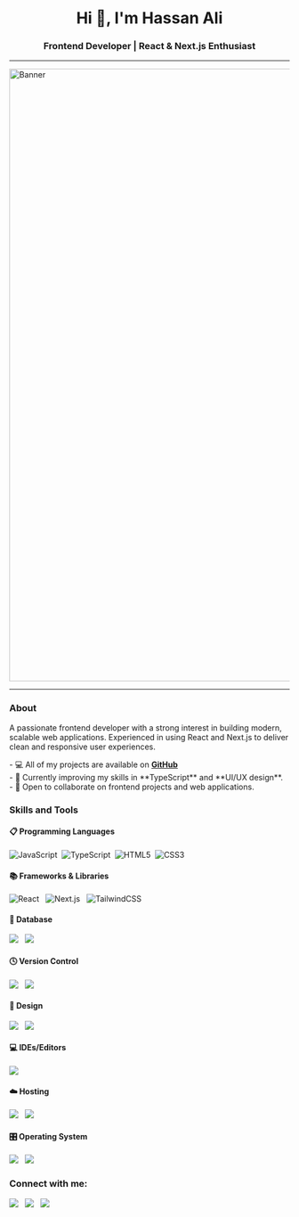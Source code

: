 
<h1 align="center">Hi 👋, I'm Hassan Ali</h1>
<h3 align="center">Frontend Developer | React & Next.js Enthusiast</h3>

<hr>

<img src="your-banner.png" alt="Banner" width=1100>

<hr>

<h3 align="left">About</h3>
<p>A passionate frontend developer with a strong interest in building modern, scalable web applications. Experienced in using React and Next.js to deliver clean and responsive user experiences.</p>
<p>
- 💻 All of my projects are available on <a href="https://github.com/yourusername"><b>GitHub</b></a><br>
- 🌱 Currently improving my skills in **TypeScript** and **UI/UX design**.<br>
- 👯 Open to collaborate on frontend projects and web applications.<br>
</p>

<h3 align="left">Skills and Tools</h3>

<h4 align="left">📋 Programming Languages</h4>
<p>
<img src="https://img.shields.io/badge/javascript-%23323330.svg?style=for-the-badge&logo=javascript&logoColor=%23F7DF1E" alt="JavaScript" />&nbsp;
<img src="https://img.shields.io/badge/typescript-%23007ACC.svg?style=for-the-badge&logo=typescript&logoColor=white" alt="TypeScript" />&nbsp;
<img src="https://img.shields.io/badge/html5-%23E34F26.svg?style=for-the-badge&logo=html5&logoColor=white" alt="HTML5" />&nbsp;
<img src="https://img.shields.io/badge/css3-%231572B6.svg?style=for-the-badge&logo=css3&logoColor=white" alt="CSS3" />
</p>

<h4 align="left">📚 Frameworks & Libraries</h4>
<p>
<img src="https://img.shields.io/badge/react-%2320232a.svg?style=for-the-badge&logo=react&logoColor=%2361DAFB" alt="React" /> &nbsp;
<img src="https://img.shields.io/badge/next.js-000000?style=for-the-badge&logo=nextdotjs&logoColor=white" alt="Next.js" /> &nbsp;
<img src="https://img.shields.io/badge/tailwindcss-%2338B2AC.svg?style=for-the-badge&logo=tailwind-css&logoColor=white" alt="TailwindCSS" />
</p>

<h4 align="left">💾 Database</h4>
<p>
<img src="https://img.shields.io/badge/mysql-%2300f.svg?style=for-the-badge&logo=mysql&logoColor=white"> &nbsp;
<img src="https://img.shields.io/badge/firebase-a08021?style=for-the-badge&logo=firebase&logoColor=ffcd34">
</p>

<h4 align="left">🕓 Version Control</h4>
<p>
<img src="https://img.shields.io/badge/git-%23F05033.svg?style=for-the-badge&logo=git&logoColor=white"> &nbsp;
<img src="https://img.shields.io/badge/github-%23121011.svg?style=for-the-badge&logo=github&logoColor=white"> 
</p>

<h4 align="left">🎨 Design</h4>
<p>
<img src="https://img.shields.io/badge/adobe%20photoshop-%2331A8FF.svg?style=for-the-badge&logo=adobe%20photoshop&logoColor=white"> &nbsp;
<img src="https://img.shields.io/badge/canva-%2300C4CC.svg?style=for-the-badge&logo=canva&logoColor=white"> 
</p>

<h4 align="left">💻 IDEs/Editors</h4>
<p>
<img src="https://img.shields.io/badge/Visual%20Studio%20Code-0078d7.svg?style=for-the-badge&logo=visual-studio-code&logoColor=white"> 
</p>

<h4 align="left">☁️ Hosting</h4>
<p>
<img src="https://img.shields.io/badge/vercel-000000?style=for-the-badge&logo=vercel&logoColor=white"> &nbsp;
<img src="https://img.shields.io/badge/netlify-%2300C7B7.svg?style=for-the-badge&logo=netlify&logoColor=white"> 
</p>

<h4 align="left">🎛️ Operating System</h4>
<p>
<img src="https://img.shields.io/badge/windows-0078D6?style=for-the-badge&logo=windows&logoColor=white"> &nbsp;
<img src="https://img.shields.io/badge/ubuntu-E95420?style=for-the-badge&logo=ubuntu&logoColor=white">
</p>

<h3 align="left">Connect with me:</h3>
<p>
<a href="mailto:yourmail@gmail.com"><img src="https://img.shields.io/badge/Gmail-D14836?style=for-the-badge&logo=gmail&logoColor=white"></a> &nbsp;
<a href="https://www.linkedin.com/in/yourlinkedin"><img src="https://img.shields.io/badge/linkedin-%230077B5.svg?style=for-the-badge&logo=linkedin&logoColor=white"></a> &nbsp;
<a href="https://twitter.com/yourtwitter"><img src="https://img.shields.io/badge/X-%23000000.svg?style=for-the-badge&logo=X&logoColor=white"></a> 
</p>


